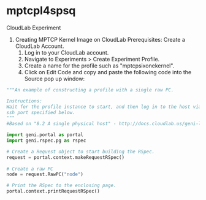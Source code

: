 # mptcpl4spsq
CloudLab Experiment
1. Creating MPTCP Kernel Image on CloudLab
   Prerequisites:
     Create a CloudLab Account.
   1. Log in to your CloudLab account.
   2. Navigate to Experiments > Create Experiment Profile.
   3. Create a name for the profile such as "mptcpsixonekernel".
   4. Click on Edit Code and copy and paste the following code into the Source pop up window:
```python
"""An example of constructing a profile with a single raw PC.

Instructions:
Wait for the profile instance to start, and then log in to the host via the
ssh port specified below.
"""
#Based on "8.2 A single physical host" - http://docs.cloudlab.us/geni-lib.html

import geni.portal as portal
import geni.rspec.pg as rspec

# Create a Request object to start building the RSpec.
request = portal.context.makeRequestRSpec()
 
# Create a raw PC
node = request.RawPC("node")

# Print the RSpec to the enclosing page.
portal.context.printRequestRSpec()
```
